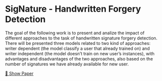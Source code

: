 # SigNature - Handwritten Forgery Detection
The goal of the following work is to present and analize the impact of
different approaches to the task of handwritten signature forgery detection.
There will be presented three models related to two kind of approaches:
writer dependent (the model classify a user that already trained on) and
writer independent (the model doesn’t train on new user’s instances), with
advantages and disadvantages of the two approaches, also based on the
number of signatures we have already available for new user.

[📄 Show Paper](http://MarcoPoveromo.github.io/SigNature---Handwritten-Forgery-Detection/docs/AML___Signature_Verification.pdf)
